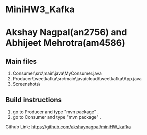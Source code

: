# MiniHW3_Kafka
# Akshay Nagpal(an2756) and Abhijeet Mehrotra(am4586)

## Main files
1. Consumer\src\main\java\MyConsumer.java   
2. Producer\tweetkafka\src\main\java\cloud\tweetkafka\App.java   
3. Screenshots\   

## Build instructions
1. go to Producer and type "mvn package" .
2. go to Consumer and type "mvn package" .

Github Link: https://github.com/akshaynagpal/miniHW_kafka

